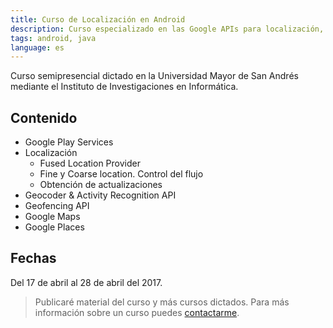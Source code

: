 ```yaml
---
title: Curso de Localización en Android
description: Curso especializado en las Google APIs para localización, geocoding, maps y geofencing.
tags: android, java
language: es
---
```

Curso semipresencial dictado en la Universidad Mayor de San Andrés mediante el Instituto de Investigaciones en Informática.

## Contenido

- Google Play Services
- Localización
  * Fused Location Provider
  * Fine y Coarse location. Control del flujo
  * Obtención de actualizaciones
- Geocoder & Activity Recognition API
- Geofencing API
- Google Maps
- Google Places

## Fechas

Del 17 de abril al 28 de abril del 2017.

> Publicaré material del curso y más cursos dictados. Para más información sobre un curso puedes [contactarme](/contacto).
